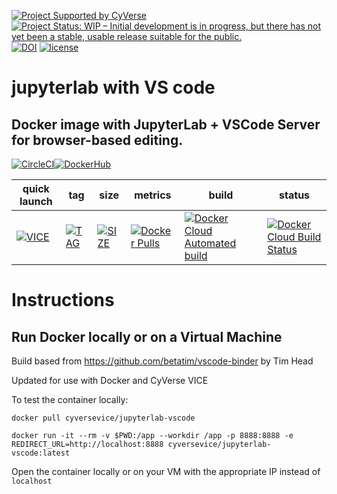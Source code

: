 [![Project Supported by CyVerse](https://img.shields.io/badge/Supported%20by-CyVerse-blue.svg)](https://learning.cyverse.org/projects/vice/en/latest/) [![Project Status: WIP – Initial development is in progress, but there has not yet been a stable, usable release suitable for the public.](https://www.repostatus.org/badges/latest/wip.svg)](https://www.repostatus.org/#wip) [![DOI](https://zenodo.org/badge/DOI/10.5281/zenodo.3246932.svg)](https://doi.org/10.5281/zenodo.) [![license](https://img.shields.io/badge/license-GPLv3-blue.svg)](https://opensource.org/licenses/GPL-3.0)

# jupyterlab with VS code

## Docker image with JupyterLab + VSCode Server for browser-based editing.

[![CircleCI](https://circleci.com/gh/cyverse-vice/jupyterlab-vscode.svg?style=svg)](https://circleci.com/gh/cyverse-vice/jupyterlab-vscode)[![DockerHub](https://img.shields.io/badge/DockerHub-brightgreen.svg?style=popout&logo=Docker)](https://hub.docker.com/r/cyversevice/jupyterlab-vscode)


quick launch | tag | size | metrics | build | status |  
------------ | --- | ---- | ------- | ------|--------|
[![VICE](https://img.shields.io/badge/CyVerse-VICE-blue.svg?style=popout&logo=Docker&color=#1488C6)]() | [![TAG](https://images.microbadger.com/badges/version/cyversevice/jupyterlab-vscode.svg)](https://microbadger.com/images/cyversevice/jupyterlab-vscode) | [![SIZE](https://images.microbadger.com/badges/image/cyversevice/jupyterlab-vscode.svg)](https://microbadger.com/images/cyversevice/jupyterlab-vscode) | [![Docker Pulls](https://img.shields.io/docker/pulls/cyversevice/jupyterlab-vscode?color=blue&logo=docker&logoColor=white)](https://hub.docker.com/r/cyversevice/jupyterlab-vscode) | [![Docker Cloud Automated build](https://img.shields.io/docker/cloud/automated/cyversevice/jupyterlab-vscode?color=blue&logo=docker&logoColor=white)](https://hub.docker.com/r/cyversevice/jupyterlab-vscode) | [![Docker Cloud Build Status](https://img.shields.io/docker/cloud/build/cyversevice/jupyterlab-vscode?color=blue&logo=docker&logoColor=white)](https://hub.docker.com/r/cyversevice/jupyterlab-vscode)

# Instructions


## Run Docker locally or on a Virtual Machine

Build based from https://github.com/betatim/vscode-binder by Tim Head

Updated for use with Docker and CyVerse VICE

To test the container locally:

```
docker pull cyversevice/jupyterlab-vscode

docker run -it --rm -v $PWD:/app --workdir /app -p 8888:8888 -e REDIRECT_URL=http://localhost:8888 cyversevice/jupyterlab-vscode:latest
```
Open the container locally or on your VM with the appropriate IP instead of `localhost`
